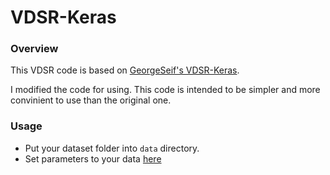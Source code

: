 # VDSR-Keras
### Overview
This VDSR code is based on [GeorgeSeif's VDSR-Keras](https://github.com/GeorgeSeif/VDSR-Keras).

I modified the code for using.
This code is intended to be simpler and more convinient to use than the original one.

### Usage
* Put your dataset folder into `data` directory.
* Set parameters to your data [here](https://github.com/YongWookHa/VDSR-Keras/blob/f810543f700717a2e1ae884c2f409ac0265e88a5/vdsr.py#L16)
